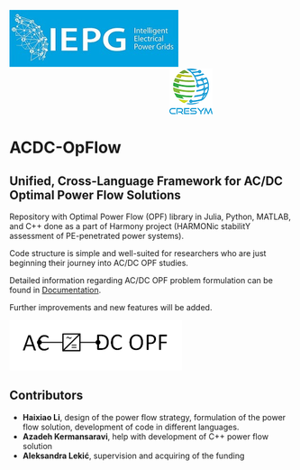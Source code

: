 ![alt text](IEPG_logo.jpg?raw=true) $~~~~~~~~~~~~~~~~~~~~~~~~~~~~~~~~~~~~~~~~~~~~~~~~~~~~~~~~~~~~~~~~~~~~~~~$  ![alt text](cresym.png?raw=true)        

# ACDC-OpFlow  
##  Unified, Cross-Language Framework for AC/DC Optimal Power Flow Solutions
Repository with Optimal Power Flow (OPF) library in Julia, Python, MATLAB, and C++ done as a part of Harmony project (HARMONic stabilitY assessment of PE-penetrated power systems).

Code structure is simple and well-suited for researchers who are just beginning their journey into AC/DC OPF studies.

Detailed information regarding AC/DC OPF problem formulation can be found in [Documentation](Readme_ACDC_OPF.pdf).

Further improvements and new features will be added.

![alt text](ACDC_OPF.png?raw=true)

## Contributors
- **Haixiao Li**, design of the power flow strategy, formulation of the power flow solution, development of code in different languages.
- **Azadeh Kermansaravi**, help with development of C++ power flow solution
- **Aleksandra Lekić**, supervision and acquiring of the funding
